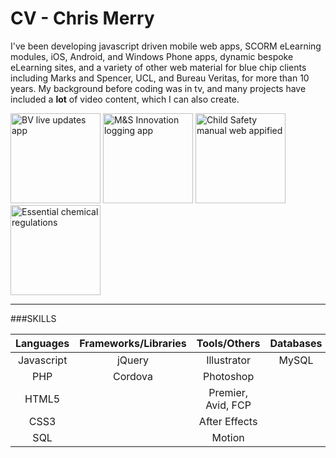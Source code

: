 # CV - Chris Merry
I've been developing javascript driven mobile web apps, SCORM eLearning modules, iOS, Android, and Windows Phone apps, dynamic bespoke eLearning sites, and a variety of other web material for blue chip clients including Marks and Spencer, UCL, and Bureau Veritas, for more than 10 years. My background before coding was in tv, and many projects have included a <b>lot</b> of video content, which I can also create.

<img src='http://upland.myzen.co.uk/images/cv/BVSmart_LogoCM_358sq.png' width="144px" title="BV live updates app">
<img src='http://upland.myzen.co.uk/images/cv/innovation_144_icon.png' width="144px" title="M&S Innovation logging app">
<img src='http://upland.myzen.co.uk/images/cv/CS_icon_144.png' width="144px" title="Child Safety manual web appified">
<img src='http://upland.myzen.co.uk/images/cv/ECP_144_icon.png' width="144px" title="Essential chemical regulations">
<hr>
###SKILLS

| Languages | Frameworks/Libraries |     Tools/Others | Databases |
|:---------:|:--------------------:|:------------:    |:---------:|
| Javascript| jQuery               | Illustrator      | MySQL    |
| PHP       |  Cordova             |   Photoshop      |          |
| HTML5     |                      |Premier, Avid, FCP|          |
| CSS3      |                      |   After Effects  |          |
| SQL       |                      |       Motion     |          |

